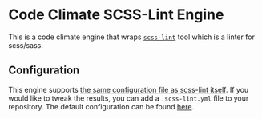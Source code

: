 # Code Climate SCSS-Lint Engine

This is a code climate engine that wraps [`scss-lint`](https://github.com/brigade/scss-lint) tool which is a linter for scss/sass.

## Configuration

This engine supports [the same configuration file as scss-lint itself](https://github.com/brigade/scss-lint#configuration). If you would like to tweak the results, you can add a `.scss-lint.yml` file to your repository. The default configuration can be found [here](https://github.com/brigade/scss-lint/blob/master/config/default.yml).
